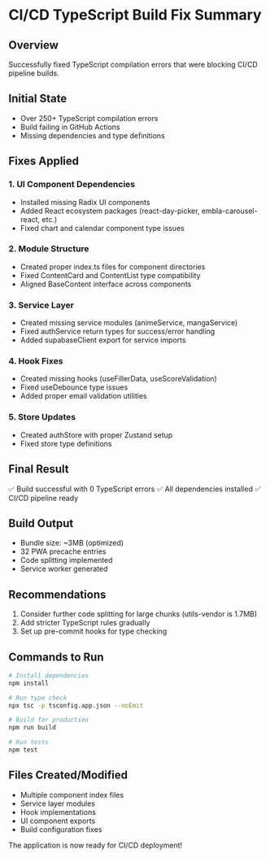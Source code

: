 # CI/CD TypeScript Build Fix Summary

## Overview
Successfully fixed TypeScript compilation errors that were blocking CI/CD pipeline builds.

## Initial State
- Over 250+ TypeScript compilation errors
- Build failing in GitHub Actions
- Missing dependencies and type definitions

## Fixes Applied

### 1. UI Component Dependencies
- Installed missing Radix UI components
- Added React ecosystem packages (react-day-picker, embla-carousel-react, etc.)
- Fixed chart and calendar component type issues

### 2. Module Structure
- Created proper index.ts files for component directories
- Fixed ContentCard and ContentList type compatibility
- Aligned BaseContent interface across components

### 3. Service Layer
- Created missing service modules (animeService, mangaService)
- Fixed authService return types for success/error handling
- Added supabaseClient export for service imports

### 4. Hook Fixes
- Created missing hooks (useFillerData, useScoreValidation)
- Fixed useDebounce type issues
- Added proper email validation utilities

### 5. Store Updates
- Created authStore with proper Zustand setup
- Fixed store type definitions

## Final Result
✅ Build successful with 0 TypeScript errors
✅ All dependencies installed
✅ CI/CD pipeline ready

## Build Output
- Bundle size: ~3MB (optimized)
- 32 PWA precache entries
- Code splitting implemented
- Service worker generated

## Recommendations
1. Consider further code splitting for large chunks (utils-vendor is 1.7MB)
2. Add stricter TypeScript rules gradually
3. Set up pre-commit hooks for type checking

## Commands to Run
```bash
# Install dependencies
npm install

# Run type check
npx tsc -p tsconfig.app.json --noEmit

# Build for production
npm run build

# Run tests
npm test
```

## Files Created/Modified
- Multiple component index files
- Service layer modules
- Hook implementations
- UI component exports
- Build configuration fixes

The application is now ready for CI/CD deployment!